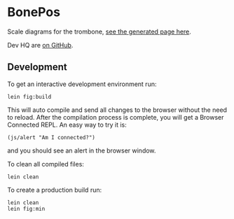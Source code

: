 # BonePos

Scale diagrams for the trombone,
[see the generated page here](https://grahack.github.io/bonepos/).

Dev HQ are [on GitHub](https://github.com/Grahack/bonepos).

## Development

To get an interactive development environment run:

    lein fig:build

This will auto compile and send all changes to the browser without the
need to reload. After the compilation process is complete, you will
get a Browser Connected REPL. An easy way to try it is:

    (js/alert "Am I connected?")

and you should see an alert in the browser window.

To clean all compiled files:

	lein clean

To create a production build run:

	lein clean
	lein fig:min
